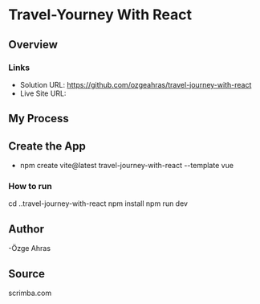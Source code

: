 # Travel-Yourney With React

## Overview

### Links

- Solution URL: https://github.com/ozgeahras/travel-journey-with-react
- Live Site URL:

## My Process

## Create the App

- npm create vite@latest travel-journey-with-react --template vue

### How to run

cd ..travel-journey-with-react
npm install
npm run dev

## Author

-Özge Ahras

## Source

scrimba.com
